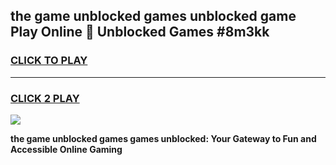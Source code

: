 
## the game unblocked games unblocked game Play Online 👋 Unblocked Games #8m3kk
<h3>
<a href="https://premium.freeplayer.one?title=the_game_unblocked_games&ref=21F">CLICK TO PLAY</a></h3>
<hr>

<h3>
<a href="https://premium.freeplayer.one?title=the_game_unblocked_games&ref=21F">CLICK 2 PLAY</a>
  
</h3>

<a href="https://premium.freeplayer.one?title=the_game_unblocked_games&ref=21F/"><img src="https://clearcache.store/games.png"></a>


**the game unblocked games games unblocked: Your Gateway to Fun and Accessible Online Gaming**
